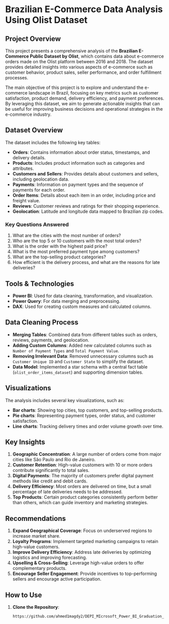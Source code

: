 # Brazilian E-Commerce Data Analysis Using Olist Dataset

## Project Overview

This project presents a comprehensive analysis of the **Brazilian E-Commerce Public Dataset by Olist**, which contains data about e-commerce orders made on the Olist platform between 2016 and 2018. The dataset provides detailed insights into various aspects of e-commerce such as customer behavior, product sales, seller performance, and order fulfillment processes.

The main objective of this project is to explore and understand the e-commerce landscape in Brazil, focusing on key metrics such as customer satisfaction, product demand, delivery efficiency, and payment preferences. By leveraging this dataset, we aim to generate actionable insights that can be useful for improving business decisions and operational strategies in the e-commerce industry.

## Dataset Overview

The dataset includes the following key tables:

- **Orders**: Contains information about order status, timestamps, and delivery details.
- **Products**: Includes product information such as categories and attributes.
- **Customers and Sellers**: Provides details about customers and sellers, including geolocation data.
- **Payments**: Information on payment types and the sequence of payments for each order.
- **Order Items**: Details about each item in an order, including price and freight value.
- **Reviews**: Customer reviews and ratings for their shopping experience.
- **Geolocation**: Latitude and longitude data mapped to Brazilian zip codes.

### Key Questions Answered

1. What are the cities with the most number of orders?
2. Who are the top 5 or 10 customers with the most total orders?
3. What is the order with the highest paid price?
4. What is the most preferred payment type among customers?
5. What are the top-selling product categories?
6. How efficient is the delivery process, and what are the reasons for late deliveries?

## Tools & Technologies

- **Power BI**: Used for data cleaning, transformation, and visualization.
- **Power Query**: For data merging and preprocessing.
- **DAX**: Used for creating custom measures and calculated columns.

## Data Cleaning Process

- **Merging Tables**: Combined data from different tables such as orders, reviews, payments, and geolocation.
- **Adding Custom Columns**: Added new calculated columns such as `Number of Payment Types` and `Total Payment Value`.
- **Removing Irrelevant Data**: Removed unnecessary columns such as `Customer Unique ID` and `Customer State` to simplify the dataset.
- **Data Model**: Implemented a star schema with a central fact table (`olist_order_items_dataset`) and supporting dimension tables.

## Visualizations

The analysis includes several key visualizations, such as:

- **Bar charts**: Showing top cities, top customers, and top-selling products.
- **Pie charts**: Representing payment types, order status, and customer satisfaction.
- **Line charts**: Tracking delivery times and order volume growth over time.

## Key Insights

1. **Geographic Concentration**: A large number of orders come from major cities like São Paulo and Rio de Janeiro.
2. **Customer Retention**: High-value customers with 10 or more orders contribute significantly to total sales.
3. **Digital Payments**: The majority of customers prefer digital payment methods like credit and debit cards.
4. **Delivery Efficiency**: Most orders are delivered on time, but a small percentage of late deliveries needs to be addressed.
5. **Top Products**: Certain product categories consistently perform better than others, which can guide inventory and marketing strategies.

## Recommendations

1. **Expand Geographical Coverage**: Focus on underserved regions to increase market share.
2. **Loyalty Programs**: Implement targeted marketing campaigns to retain high-value customers.
3. **Improve Delivery Efficiency**: Address late deliveries by optimizing logistics and improving forecasting.
4. **Upselling & Cross-Selling**: Leverage high-value orders to offer complementary products.
5. **Encourage Seller Engagement**: Provide incentives to top-performing sellers and encourage active participation.

## How to Use

1. **Clone the Repository**:
   ```bash
   https://github.com/ahmed1magdy2/DEPI_MIcrosoft_Power_BI_Graduation_Project
